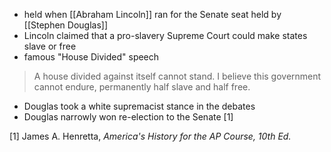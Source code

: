 - held when [[Abraham Lincoln]] ran for the Senate seat held by [[Stephen Douglas]]
- Lincoln claimed that a pro-slavery Supreme Court could make states slave or free
- famous "House Divided" speech

> A house divided against itself cannot stand. I believe this government cannot endure, permanently half slave and half free.

- Douglas took a white supremacist stance in the debates
- Douglas narrowly won re-election to the Senate [1]

[1] James A. Henretta, *America's History for the AP Course, 10th Ed.*